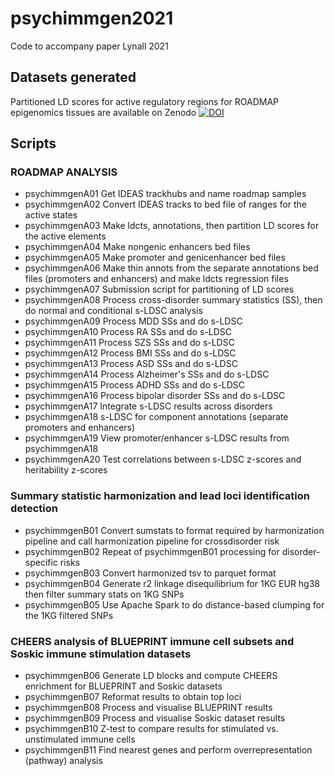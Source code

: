# psychimmgen2021

Code to accompany paper Lynall 2021

## Datasets generated

Partitioned LD scores for active regulatory regions for ROADMAP epigenomics tissues are available on Zenodo [![DOI](https://zenodo.org/badge/DOI/10.5281/zenodo.5153661.svg)](https://doi.org/10.5281/zenodo.5153661)

## Scripts

### ROADMAP ANALYSIS
- psychimmgenA01  Get IDEAS trackhubs and name roadmap samples
- psychimmgenA02  Convert IDEAS tracks to bed file of ranges for the active states
- psychimmgenA03	Make ldcts, annotations, then partition LD scores for the active elements
- psychimmgenA04 	Make nongenic enhancers bed files 
- psychimmgenA05	Make promoter and genicenhancer bed files
- psychimmgenA06	Make thin annots from the separate annotations bed files (promoters and enhancers) and make ldcts regression files
- psychimmgenA07	Submission script for partitioning of LD scores
- psychimmgenA08	Process cross-disorder summary statistics (SS), then do normal and conditional s-LDSC analysis 
- psychimmgenA09	Process MDD SSs and do s-LDSC 
- psychimmgenA10	Process RA SSs and do s-LDSC
- psychimmgenA11	Process SZS SSs and do s-LDSC
- psychimmgenA12	Process BMI SSs and do s-LDSC
- psychimmgenA13	Process ASD SSs and do s-LDSC
- psychimmgenA14	Process Alzheimer's SSs and do s-LDSC
- psychimmgenA15	Process ADHD SSs and do s-LDSC
- psychimmgenA16	Process bipolar disorder SSs and do s-LDSC
- psychimmgenA17	Integrate s-LDSC results across disorders
- psychimmgenA18	s-LDSC for component annotations (separate promoters and enhancers) 
- psychimmgenA19	View promoter/enhancer s-LDSC results from psychimmgenA18
- psychimmgenA20	Test correlations between s-LDSC z-scores and heritability z-scores

### Summary statistic harmonization and lead loci identification detection
- psychimmgenB01	Convert sumstats to format required by harmonization pipeline and call harmonization pipeline for crossdisorder risk
- psychimmgenB02  Repeat of psychimmgenB01 processing for disorder-specific risks
- psychimmgenB03	Convert harmonized tsv to parquet format
- psychimmgenB04	Generate r2 linkage disequilibrium for 1KG EUR hg38 then filter summary stats on 1KG SNPs
- psychimmgenB05	Use Apache Spark to do distance-based clumping for the 1KG filtered SNPs

### CHEERS analysis of BLUEPRINT immune cell subsets and Soskic immune stimulation datasets
- psychimmgenB06	Generate LD blocks and compute CHEERS enrichment for BLUEPRINT and Soskic datasets
- psychimmgenB07	Reformat results to obtain top loci
- psychimmgenB08	Process and visualise BLUEPRINT results
- psychimmgenB09	Process and visualise Soskic dataset results
- psychimmgenB10	Z-test to compare results for stimulated vs. unstimulated immune cells
- psychimmgenB11	Find nearest genes and perform overrepresentation (pathway) analysis
